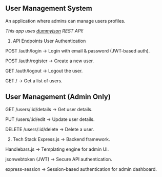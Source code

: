 ## User Management System

An application where admins can manage users profiles.

*This app uses [dummyjson](https://dummyjson.com/) REST API!*

1. API Endpoints 
User Authentication

POST /auth/login → Login with email & password (JWT-based auth).

POST /auth/register → Create a new user.

GET /auth/logout → Logout the user.

GET / → Get a list of users.

## User Management (Admin Only)

GET /users/:id/details → Get user details.

PUT /users/:id/edit → Update user details.

DELETE /users/:id/delete → Delete a user.

2. Tech Stack
Express.js → Backend framework.

Handlebars.js → Templating engine for admin UI.

jsonwebtoken (JWT) → Secure API authentication.

express-session → Session-based authentication for admin dashboard.


